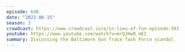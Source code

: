 ```yaml
---
episode: 648
date: "2022-06-15"
season: 3
crowdcast: https://www.crowdcast.io/e/in-lieu-of-fun-episode-303
youtube: https://www.youtube.com/watch?v=mrQJHwR_mEI
summary: Discussing the Baltimore Gun Trace Task Force scandal
---
```

